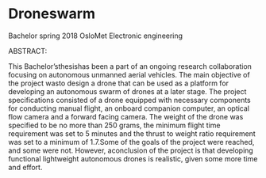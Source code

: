 # Droneswarm
Bachelor spring 2018 OsloMet Electronic engineering

ABSTRACT:

This Bachelor’sthesishas been a part of an ongoing research collaboration focusing on autonomous unmanned aerial vehicles. The main objective of the project wasto design a drone that can be used as a platform for developing an autonomous swarm of drones at a later stage. The project specifications consisted of a drone equipped with necessary components for conducting manual flight, an onboard companion computer, an optical flow camera and a forward facing camera. The weight of the drone was specified to be no more than 250 grams, the minimum flight time requirement was set to 5 minutes and the thrust to weight ratio requirement was set to a minimum of 1.7.Some of the goals of the project were reached, and some were not. However, aconclusion of the project is that developing functional lightweight autonomous drones is realistic, given some more time and effort.
